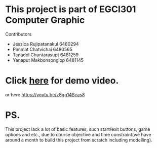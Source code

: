 # This project is part of EGCI301 Computer Graphic

Contributors

- Jessica Rujipatanakul 6480294
- Pimmat Chatvichai     6480565
- Tanadol Chuntarasupt  6481259
- Yanaput Makbonsonglop 6481145

# Click [here](https://youtu.be/z8gg14Scas8) for demo video.

or here https://youtu.be/z8gg14Scas8




# PS.

This project lack a lot of basic features, such start/exit buttons, game options and etc., due to course objective and time constraint(we have around a month to build this project from scratch including modelling).
